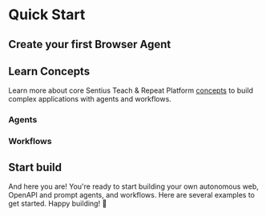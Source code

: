 # Quick Start

## Create your first Browser Agent

## Learn Concepts

Learn more about core Sentius Teach & Repeat Platform [concepts](concepts) to build complex applications with agents and workflows.

### Agents

### Workflows

## Start build

And here you are! You're ready to start building your own autonomous web, OpenAPI and prompt agents, and workflows. Here are several examples to get started. Happy building! 🙌
